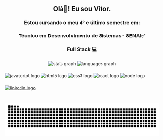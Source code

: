 <h2 align="center">Olá👋! Eu sou Vitor.</h2>
<h3 align="center" width="20" >Estou cursando o meu 4° e último semestre em:</h3>
<h3 align="center" width="20">Técnico em Desenvolvimento de Sistemas - SENAI✅</h3><h3 align="center">Full Stack 💻</h3>

###

<div align="center">
  <img src="https://github-readme-stats.vercel.app/api?username=VitorMatt&hide_title=false&hide_rank=false&show_icons=true&include_all_commits=true&count_private=true&disable_animations=false&theme=dracula&locale=en&hide_border=false" height="150" alt="stats graph"  />
  <img src="https://github-readme-stats.vercel.app/api/top-langs?username=VitorMatt&locale=en&hide_title=false&layout=compact&card_width=320&langs_count=5&theme=dracula&hide_border=false" height="150" alt="languages graph"  />
</div>

###

<div align="left">
  <img src="https://cdn.jsdelivr.net/gh/devicons/devicon/icons/javascript/javascript-original.svg" height="30" alt="javascript logo"  />
  <img src="https://cdn.jsdelivr.net/gh/devicons/devicon/icons/html5/html5-original.svg" height="30" alt="html5 logo"  />
  <img src="https://cdn.jsdelivr.net/gh/devicons/devicon/icons/css3/css3-original.svg" height="30" alt="css3 logo"  />
  <img src="https://cdn.jsdelivr.net/gh/devicons/devicon/icons/react/react-original.svg" height="30" alt="react logo"  />
  <img src="https://cdn.jsdelivr.net/gh/devicons/devicon/icons/nodejs/nodejs-plain-wordmark.svg" height="30" alt="node logo"  />
</div>

###

<div align="left">
  <a href="https://www.linkedin.com/in/vitormattazevedo">
  <img src="https://img.shields.io/static/v1?message=LinkedIn&logo=linkedin&label=&color=0077B5&logoColor=white&labelColor=&style=for-the-badge" height="35" alt="linkedin logo"  />
  </a>
</div>

###

<br clear="both">

<img src="https://raw.githubusercontent.com/VitorMatt/VitorMatt/output/snake.svg" alt="Snake animation" />

###
